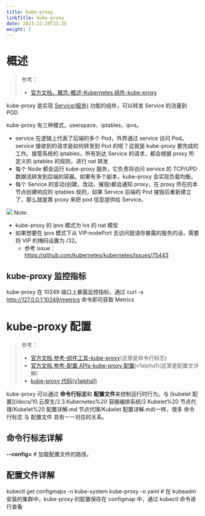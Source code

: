 ```yaml
---
title: kube-proxy
linkTitle: kube-proxy
date: 2023-12-20T13:25
weight: 1
---
```


# 概述

> 参考：
>
> - [官方文档，概念-概述-Kubernetes 组件-kube-proxy](https://kubernetes.io/docs/concepts/overview/components/#kube-proxy)

kube-proxy 是实现 [Service(服务)](/docs/10.云原生/2.3.Kubernetes%20容器编排系统/8.Kubernetes%20网络/Service(服务).md) 功能的组件，可以转发 Service 的流量到 POD

kube-proxy 有三种模式，userspace、iptables、ipvs。

- service 在逻辑上代表了后端的多个 Pod，外界通过 service 访问 Pod。service 接收到的请求是如何转发到 Pod 的呢？这就是 kube-proxy 要完成的工作。接管系统的 iptables，所有到达 Service 的请求，都会根据 proxy 所定义的 iptables 的规则，进行 nat 转发
- 每个 Node 都会运行 kube-proxy 服务，它负责将访问 service 的 TCP/UPD 数据流转发到后端的容器。如果有多个副本，kube-proxy 会实现负载均衡。
- 每个 Service 的变动(创建，改动，摧毁)都会通知 proxy，在 proxy 所在的本节点创建响应的 iptables 规则，如果 Service 后端的 Pod 摧毁后重新建立了，那么就是靠 proxy 来把 pod 信息提供给 Service。

![](https://notes-learning.oss-cn-beijing.aliyuncs.com/cp8r8a/1616118387292-eec78059-6dc3-4131-a895-85ccae5711f3.jpeg)
Note:

- kube-proxy 的 ipvs 模式为 lvs 的 nat 模型
- 如果想要在 ipvs 模式下从 VIP:nodePort 去访问就请你暴露的服务的话，需要将 VIP 的掩码设置为 /32。
  - 参考 issue：<https://github.com/kubernetes/kubernetes/issues/75443>

## kube-proxy 监控指标

kube-proxy 在 10249 端口上暴露监控指标，通过 curl -s http://127.0.0.1:10249/metrics 命令即可获取 Metrics

# kube-proxy 配置

> 参考：
>
> - [官方文档,参考-组件工具-kube-proxy](https://kubernetes.io/docs/reference/command-line-tools-reference/kube-proxy/)(这里是命令行标志)
> - [官方文档,参考-配置 APIs-kube-proxy 配置](https://kubernetes.io/docs/reference/config-api/kube-proxy-config.v1alpha1/)(v1alpha1)(这里是配置文详解)
> - [kube-proxy 代码(v1alpha1)](https://pkg.go.dev/k8s.io/kube-proxy/config/v1alpha1#KubeProxyConfiguration)

kube-proxy 可以通过 **命令行标志**和 **配置文件**来控制运行时行为。与 [kubelet 配置](/docs/10.云原生/2.3.Kubernetes%20 容器编排系统/2.Kubelet%20 节点代理/Kubelet%20 配置详解.md 节点代理/Kubelet 配置详解.md)一样，很多 命令行标志 与 配置文件 具有一一对应的关系。

## 命令行标志详解

**--config=<STRING>** # 加载配置文件的路径。

## 配置文件详解

kubectl get configmaps -n kube-system kube-proxy -o yaml # 在 kubeadm 安装的集群中，kube-proxy 的配置保存在 configmap 中，通过 kubectl 命令进行查看
